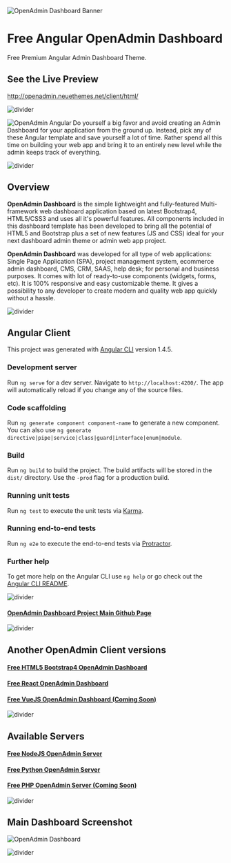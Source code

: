 ![OpenAdmin Dashboard Banner](https://neuethemes.net/wp-content/uploads/github-slide-02.jpg "OpenAdmin Banner")

# Free Angular OpenAdmin Dashboard
Free Premium Angular Admin Dashboard Theme.

## See the Live Preview
http://openadmin.neuethemes.net/client/html/

![divider](https://neuethemes.net/wp-content/uploads/transparent-30.png "divider")

[<img align="left" src="https://neuethemes.net/wp-content/uploads/logos-tech-02-angular.jpg" alt="OpenAdmin Angular">](https://github.com/Neuethemes/OpenAdmin-client-Angular)
Do yourself a big favor and avoid creating an Admin Dashboard for your application from the ground up. Instead, pick any of these Angular template and save yourself a lot of time. Rather spend all this time on building your web app and bring it to an entirely new level while the admin keeps track of everything.

![divider](https://neuethemes.net/wp-content/uploads/transparent-30.png "divider")

## Overview

**OpenAdmin Dashboard** is the simple lightweight and fully-featured Multi-framework web dashboard application based on latest Bootstrap4, HTML5/CSS3 and uses all it's powerful features. All components included in this dashboard template has been developed to bring all the potential of HTML5 and Bootstrap plus a set of new features (JS and CSS) ideal for your next dashboard admin theme or admin web app project.

**OpenAdmin Dashboard** was developed for all type of web applications: Single Page Application (SPA), project management system, ecommerce admin dashboard, CMS, CRM, SAAS, help desk; for personal and business purposes. It comes with lot of ready-to-use components (widgets, forms, etc). It is 100% responsive and easy customizable theme. It gives a possibility to any developer to create modern and quality web app quickly without a hassle.

![divider](https://neuethemes.net/wp-content/uploads/transparent-30.png "divider")

## Angular Client

This project was generated with [Angular CLI](https://github.com/angular/angular-cli) version 1.4.5.

### Development server

Run `ng serve` for a dev server. Navigate to `http://localhost:4200/`. The app will automatically reload if you change any of the source files.

### Code scaffolding

Run `ng generate component component-name` to generate a new component. You can also use `ng generate directive|pipe|service|class|guard|interface|enum|module`.

### Build

Run `ng build` to build the project. The build artifacts will be stored in the `dist/` directory. Use the `-prod` flag for a production build.

### Running unit tests

Run `ng test` to execute the unit tests via [Karma](https://karma-runner.github.io).

### Running end-to-end tests

Run `ng e2e` to execute the end-to-end tests via [Protractor](http://www.protractortest.org/).

### Further help

To get more help on the Angular CLI use `ng help` or go check out the [Angular CLI README](https://github.com/angular/angular-cli/blob/master/README.md).

![divider](https://neuethemes.net/wp-content/uploads/transparent-30.png "divider")

#### [OpenAdmin Dashboard Project Main Github Page](https://github.com/Neuethemes/OpenAdmin)

![divider](https://neuethemes.net/wp-content/uploads/transparent-20.png "divider")

## Another OpenAdmin Client versions

#### [Free HTML5 Bootstrap4 OpenAdmin Dashboard](https://github.com/Neuethemes/OpenAdmin-client-Html)
#### [Free React OpenAdmin Dashboard](https://github.com/Neuethemes/OpenAdmin-client-React)
#### [Free VueJS OpenAdmin Dashboard (Coming Soon)](https://github.com/Neuethemes/OpenAdmin-client-VueJS)

![divider](https://neuethemes.net/wp-content/uploads/transparent-20.png "divider")

## Available Servers

#### [Free NodeJS OpenAdmin Server](https://github.com/Neuethemes/OpenAdmin-server-NodeJS)
#### [Free Python OpenAdmin Server](https://github.com/Neuethemes/OpenAdmin-server-Python)
#### [Free PHP OpenAdmin Server (Coming Soon)](https://github.com/Neuethemes/OpenAdmin-server-PHP)

![divider](https://neuethemes.net/wp-content/uploads/transparent-30.png "divider")

## Main Dashboard Screenshot

![OpenAdmin Dashboard](https://neuethemes.net/wp-content/uploads/01-openadmin-screen-01.jpg "OpenAdmin Dashboard")

![divider](https://neuethemes.net/wp-content/uploads/transparent-30.png "divider")
